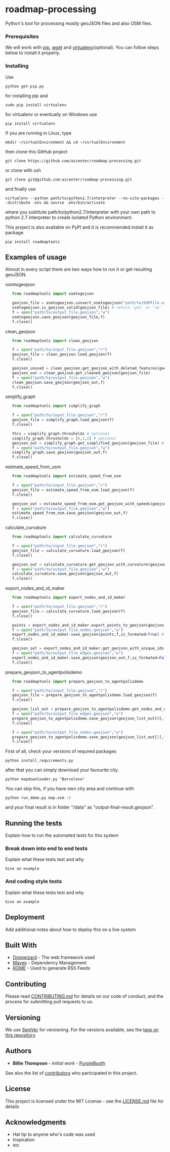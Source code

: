 # roadmap-processing

Python's tool for processing mostly geoJSON files and also OSM files. 

### Prerequisites

We will work with [pip](https://pypi.python.org/pypi/pip), [wget](https://www.gnu.org/software/wget/) and [virtualenv](https://virtualenv.pypa.io/en/stable/)(optional). You can follow steps below to install it properly.

### Installing

Use

```
python get-pip.py
```

for installing pip and

```
sudo pip install virtualenv
```

for virtualenv or eventually on Windows use


```
pip install virtualenv
```

If you are running in Linux, type


```
mkdir ~/virtualEnvironment && cd ~/virtualEnvironment
```

then clone this GitHub project

```
git clone https://github.com/aicenter/roadmap-processing.git
```
or clone with ssh
```
git clone git@github.com:aicenter/roadmap-processing.git
```

and finally use

```
virtualenv --python path/to/python2.7/interpreter --no-site-packages --distribute .env && source .env/bin/activate
```

where you subtitute path/to/python2.7/interpreter with your own path to python 2.7 interpreter to create isolated Python environment.

This project is also available on PyPI and it is recommended install it as package

```
pip install roadmaptools
```

## Examples of usage

Almost in every script there are two ways how to run it or get resulting geoJSON.

osmtogeojson

```python
   from roadmaptools import osmtogejson

   geojson_file = osmtogeojson.convert_osmtogeojson("path/to/OSMfile.osm")
   osmtogeojson.is_geojson_valid(geojson_file) # return 'yes' or 'no'
   f = open("path/to/output_file.geojson","w")
   osmtogeojson.save_geojson(geojson_file,f)
   f.close()
```

clean_geojson

```python
   from roadmaptools import clean_geojson

   f = open("path/to/input_file.geojson","r")
   geojson_file = clean_geojson.load_geojson(f)
   f.close()

   geojson_unused = clean_geojson.get_geojson_with_deleted_features(geojson_file) # Points and Polygons etc.
   geojson_out = clean_geojson.get_cleaned_geojson(geojson_file)
   f = open("path/to/output_file.geojson","w")
   clean_geojson.save_geojson(geojson_out,f)
   f.close()
```

simplify_graph

```python
   from roadmaptools import simplify_graph

   f = open("path/to/input_file.geojson","r")
   geojson_file = simplify_graph.load_geojson(f)
   f.close()

   thrs = simplify_graph.thresholds # optional
   simplify_graph.thresholds = [0,1,2] # optional
   geojson_out = simplify_graph.get_simplified_geojson(geojson_file) # (optional arguments) l_check - > set True to do not simplify roads with same number of lanes, c_check -> set True to do not simplify roads with different curvature
   f = open("path/to/output_file.geojson","w")
   simplify_graph.save_geojson(geojson_out,f)
   f.close()
```

estimate_speed_from_osm

```python
   from roadmaptools import estimate_speed_from_osm

   f = open("path/to/input_file.geojson","r")
   geojson_file = estimate_speed_from_osm.load_geojson(f)
   f.close()

   geojson_out = estimate_speed_from_osm.get_geojson_with_speeds(geojson_file)
   f = open("path/to/output_file.geojson","w")
   estimate_speed_from_osm.save_geojson(geojson_out,f)
   f.close()
```

calculate_curvature

```python
   from roadmaptools import calculate_curvature

   f = open("path/to/input_file.geojson","r")
   geojson_file = calculate_curvature.load_geojson(f)
   f.close()

   geojson_out = calculate_curvature.get_geojson_with_curvature(geojson_file)
   f = open("path/to/output_file.geojson","w")
   calculate_curvature.save_geojson(geojson_out,f)
   f.close()
```

export_nodes_and_id_maker

```python
   from roadmaptools import export_nodes_and_id_maker

   f = open("path/to/input_file.geojson","r")
   geojson_file = calculate_curvature.load_geojson(f)
   f.close()

   points = export_nodes_and_id_maker.export_points_to_geojson(geojson_file)
   f = open("path/to/output_file_nodes.geojson","w")
   export_nodes_and_id_maker.save_geojson(points,f,is_formated=True) # in this script it is possible to save geojson in read-friendly mode
   f.close()

   geojson_out = export_nodes_and_id_maker.get_geojson_with_unique_ids(geojson_file)
   f = open("path/to/output_file_edges.geojson","w")
   export_nodes_and_id_maker.save_geojson(geojson_out,f,is_formated=False) # False is default
   f.close()
```

prepare_geojson_to_agentpolisdemo

```python
   from roadmaptools import prepare_geojson_to_agentpolisdemo

   f = open("path/to/input_file.geojson","r")
   geojson_file = prepare_geojson_to_agentpolisdemo.load_geojson(f)
   f.close()

   geojson_list_out = prepare_geojson_to_agentpolisdemo.get_nodes_and_edges_for_agentpolisdemo(geojson_file) # return [edges, nodes]
   f = open("path/to/output_file_edges.geojson","w")
   prepare_geojson_to_agentpolisdemo.save_geojson(geojson_list_out[0],f)
   f.close()

   f = open("path/to/output_file_nodes.geojson","w")
   prepare_geojson_to_agentpolisdemo.save_geojson(geojson_list_out[1],f)
   f.close()
```

First of all, check your versions of required packages

```
python install_requirements.py
```

after that you can simply download your favourite city.

```
python mapdownloader.py "Barcelona"
```

You can skip this, if you have own city area and continue with

```
python run_demo.py map.osm -r
```
and your final result is in folder "/data" as "output-final-result.geojson".

## Running the tests

Explain how to run the automated tests for this system

### Break down into end to end tests

Explain what these tests test and why

```
Give an example
```

### And coding style tests

Explain what these tests test and why

```
Give an example
```

## Deployment

Add additional notes about how to deploy this on a live system

## Built With

* [Dropwizard](http://www.dropwizard.io/1.0.2/docs/) - The web framework used
* [Maven](https://maven.apache.org/) - Dependency Management
* [ROME](https://rometools.github.io/rome/) - Used to generate RSS Feeds

## Contributing

Please read [CONTRIBUTING.md](https://gist.github.com/PurpleBooth/b24679402957c63ec426) for details on our code of conduct, and the process for submitting pull requests to us.

## Versioning

We use [SemVer](http://semver.org/) for versioning. For the versions available, see the [tags on this repository](https://github.com/your/project/tags). 

## Authors

* **Billie Thompson** - *Initial work* - [PurpleBooth](https://github.com/PurpleBooth)

See also the list of [contributors](https://github.com/your/project/contributors) who participated in this project.

## License

This project is licensed under the MIT License - see the [LICENSE.md](LICENSE.md) file for details

## Acknowledgments

* Hat tip to anyone who's code was used
* Inspiration
* etc
